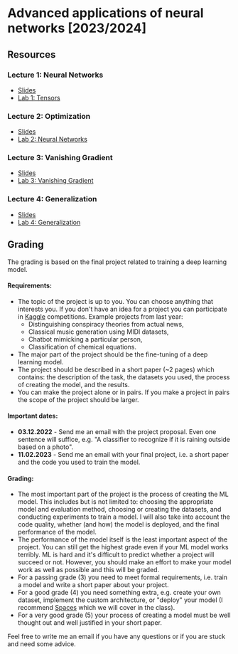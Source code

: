 # Advanced applications of neural networks [2023/2024]

## Resources
### Lecture 1: Neural Networks
* [Slides](https://docs.google.com/presentation/d/1Rld2JvfZazNTX9ihUL9K7sd1RH5--R8LsJm_HR5gJFM/edit?usp=sharing)
* [Lab 1: Tensors](https://www.kaggle.com/lomero/aann-23-24-lab-01)

### Lecture 2: Optimization
* [Slides](https://docs.google.com/presentation/d/1t6TueXmFuYFYFCQNLpIedEmpDtvSVuhF6ITfgSLwwzk/edit)
* [Lab 2: Neural Networks](https://www.kaggle.com/lomero/aann-23-24-lab-02-nn)

### Lecture 3: Vanishing Gradient
* [Slides](https://docs.google.com/presentation/d/1Fk16lt8OLJt8IPMRwosYjdIY8jZDNiZ9iis5Rm8AzKQ/edit)
* [Lab 3: Vanishing Gradient](https://www.kaggle.com/lomero/aann-23-24-lab-03-vanishing-gradient)

### Lecture 4: Generalization
* [Slides](https://docs.google.com/presentation/d/17QJrQKPvD2VLxO4lDfjlbl5B8mqJdVu5ENxUyF7vE3A/edit)
* [Lab 4: Generalization](https://www.kaggle.com/lomero/aann-23-24-lab-04-lightning)

## Grading
The grading is based on the final project related to training a deep learning model.

#### Requirements:
- The topic of the project is up to you. You can choose anything that interests you. If you don't have an idea for a project you can participate in [Kaggle](https://www.kaggle.com/competitions?listOption=active&hostSegmentIdFilter=1) competitions. Example projects from last year:
  - Distinguishing conspiracy theories from actual news,
  - Classical music generation using MIDI datasets,
  - Chatbot mimicking a particular person,
  - Classification of chemical equations.
- The major part of the project should be the fine-tuning of a deep learning model.
- The project should be described in a short paper (~2 pages) which contains: the description of the task, the datasets you used, the process of creating the model, and the results.
- You can make the project alone or in pairs. If you make a project in pairs the scope of the project should be larger.

#### Important dates:
- **03.12.2022** - Send me an email with the project proposal. Even one sentence will suffice, e.g. "A classifier to recognize if it is raining outside based on a photo". 
- **11.02.2023**  - Send me an email with your final project, i.e. a short paper and the code you used to train the model.

#### Grading:
- The most important part of the project is the process of creating the ML model. This includes but is not limited to: choosing the appropriate model and evaluation method, choosing or creating the datasets, and conducting experiments to train a model. I will also take into account the code quality, whether (and how) the model is deployed, and the final performance of the model.
- The performance of the model itself is the least important aspect of the project. You can still get the highest grade even if your ML model works terribly. ML is hard and it's difficult to predict whether a project will succeed or not. However, you should make an effort to make your model work as well as possible and this will be graded.
- For a passing grade (3) you need to meet formal requirements, i.e. train a model and write a short paper about your project.
- For a good grade (4) you need something extra, e.g. create your own dataset, implement the custom architecture, or "deploy" your model (I recommend [Spaces](https://huggingface.co/spaces) which we will cover in the class).
- For a very good grade (5) your process of creating a model must be well thought out and well justified in your short paper.

Feel free to write me an email if you have any questions or if you are stuck and need some advice.
